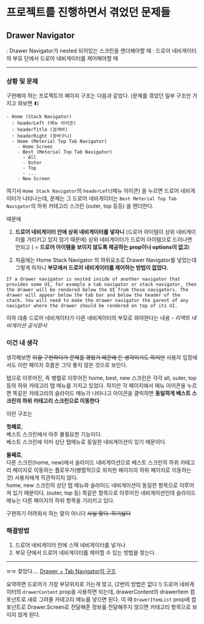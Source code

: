 # 프로젝트를 진행하면서 겪었던 문제들

## Drawer Navigator

: Drawer Navigator가 nested 되어있는 스크린을 렌더해야할 때
: 드로어 네비게이터의 부모 단에서 드로어 네비게이터를 제어해야할 때

---

### 상황 및 문제

구현해야 하는 프로젝트의 페이지 구조는 다음과 같았다. (문제를 겪었던 일부 구조만 가지고 와보면 ⬇️)

```
- Home (Stack Navigator)
  : headerLeft (메뉴 아이콘)
  : headerTitle (검색바)
  : headerRight (장바구니)
  - Home (Meterial Top Tab Navigator)
    - Home Screen
    - Best (Meterial Top Tab Navigator)
      - All
      - Outer
      - Top
      - ...
    - New Screen
```

여기서 `Home Stack Navigator`의 `headerLeft`(메뉴 아이콘) 을 누르면 드로어 네비게이터가 나타나는데, 문제는 그 드로어 네비게이터는 `Best Meterial Top Tab Navigator`의 하위 카테고리 스크린 (outer, top 등등) 을 렌더한다.

때문에

1. **드로어 네비게이터 안에 상위 네비게이터를 넣자니** (드로어 아이템이 상위 네비게이터를 가리키고 있지 않기 때문에) 상위 네비게이터가 드로어 아이템으로 드러나면 안되고 ( = **드로어 아이템을 보이지 않도록 제공하는 prop이나 options이 없고**)

2. 처음에는 Home Stack Navigator 의 하위요소로 Drawer Navigator를 넣었는데 그렇게 하자니 **부모에서 드로어 네비게이터를 제어하는 방법이 없었다.**

```
If a drawer navigator is nested inside of another navigator that provides some UI, for example a tab navigator or stack navigator, then the drawer will be rendered below the UI from those navigators. The drawer will appear below the tab bar and below the header of the stack. You will need to make the drawer navigator the parent of any navigator where the drawer should be rendered on top of its UI.
```

이하 대충 드로어 네비게이터가 다른 네비게이터의 부모로 와야한다는 내용 _- 리액트 네비게이션 공식문서_

### 이건 내 생각

생각해보면 ~~이걸 구현하다가 문제를 겪었기 때문에 든 생각이기도 하지만~~ 사용자 입장에서도 이런 페이지 흐름은 그닥 좋지 않은 것으로 보인다.

탭으로 이루어진, 즉 병렬로 이루어진 home, best, new 스크린은 각각 all, outer, top 등의 하위 카테고리 탭 메뉴를 가지고 있었다. 하지만 각 페이지에서 메뉴 아이콘을 누르면 똑같은 카테고리의 슬라이드 메뉴가 나타나고 아이콘을 클릭하면 **동일하게 베스트 스크린의 하위 카테고리 스크린으로 이동한다**

이런 구조는

**첫째로**,  
베스트 스크린에서 아주 불필요한 기능이다.  
베스트 스크린에 이미 상단 탭메뉴로 동일한 네비게이션이 있기 때문이다.

**둘째로**,  
다른 스크린(home, new)에서 슬라이드 네비게이션으로 베스트 스크린의 하위 카테고리 페이지로 이동하는 플로우가(병렬적으로 위치한 페이지의 하위 페이지로 이동하는 것) 사용자에게 직관적이지 않다.  
home, new 스크린의 상단 탭 메뉴와 슬라이드 네비게이션이 동일한 항목으로 이루어져 있기 때문이다. (outer, top 등) 똑같은 항목으로 이루어진 네비게이션인데 슬라이드 메뉴는 다른 페이지의 하위 항목을 기리키고 있다.

구현하기 어려워서 하는 말이 아니다 ~~사실 맞다. 하기싫다~~

### 해결방법

1. 드로어 네비게이터 안에 스택 네비게이터를 넣거나
2. 부모 단에서 드로어 네비게이터를 제어할 수 있는 방법을 찾는다.

---

ㅠㅠ 찾았다....
[Drawer + Tab Navigator의 구조](https://www.youtube.com/watch?v=pd01LyE7ts8&t=54s)

요약하면 드로어가 가장 부모위치로 가는게 맞고, (2번의 방법은 없다 !)
드로어 네비게이터의 `drawerContent` prop을 사용하면 되는데, drawerContent의 drawerItem 컴포넌트로 새로 그려줄 카테고리 메뉴를 넣으면 된다. 이 때 `DrawerItemList` prop에 컴포넌트로 Drawer.Screen로 전달해준 정보를 전달해주지 않으면 카테고리 항목으로 보이지 않게 된다.
